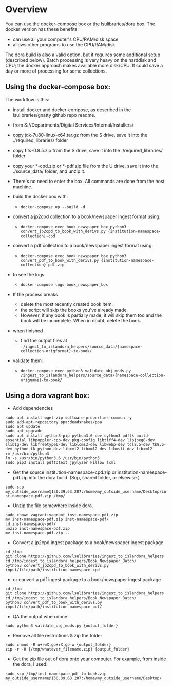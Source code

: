 # Overview

You can use the docker-compose box or the lsulibraries/dora box.  The docker version has these benefits:

- can use all your computer's CPU/RAM/disk space 
- allows other programs to use the CPU/RAM/disk

The dora build is also a valid option, but it requires some additional setup (described below).  Batch processing is very heavy on the harddisk and CPU; the docker approach makes available more disk/CPU.  It could save a day or more of processing for some collections.

## Using the docker-compose box:

The workflow is this:

- install docker and docker-compose, as described in the lsulibraries/gnatty github repo readme.
- from S://Departments/Digital Services/Internal/Installers/ 
- copy jdk-7u80-linux-x64.tar.gz from the S drive, save it into the ./required_libraries/ folder
- copy fits-0.8.5.zip from the S drive, save it into the ./required_libraries/ folder
- copy your \*\-cpd.zip or \*\-pdf.zip file from the U drive, save it into the ./source_data/ folder, and unzip it.

- There's no need to enter the box.  All commands are done from the host machine.

- build the docker box with:

    - `docker-compose up --build -d`

- convert a jp2cpd collection to a book/newspaper ingest format using:

    - `docker-compose exec book_newspaper_box python3 convert_jp2cpd_to_book_with_derivs.py {institution-namespace-collection}-cpd`

- convert a pdf collection to a book/newspaper ingest format using:

    - `docker-compose exec book_newspaper_box python3 convert_pdf_to_book_with_derivs.py {institution-namespace-collection}-pdf.zip`

- to see the logs:

    - `docker-compose logs book_newspaper_box`


- If the process breaks

    - delete the most recently created book item.
    - the script will skip the books you've already made.
    - However, if any book is partially made, it will skip them too and the book will be incomplete.  When in doubt, delete the book.

- when finished

    - find the output files at `./ingest_to_islandora_helpers/source_data/{namespace-collection-origformat}-to-book/`

- validate them:

    - `docker-compose exec python3 validate_obj_mods.py /ingest_to_islandora_helpers/source_data/{namespace-collection-origname}-to-book/`


## Using a dora vagrant box:

- Add dependencies

```
sudo apt install wget zip software-properties-common -y
sudo add-apt-repository ppa:deadsnakes/ppa
sudo apt update
sudo apt upgrade
sudo apt install python3-pip python3.6-dev cython3 pdftk build-essential libpoppler-cpp-dev pkg-config libtiff4-dev libjpeg8-dev zlib1g-dev libfreetype6-dev liblcms2-dev libwebp-dev tcl8.5-dev tk8.5-dev python-tk python-dev libxml2 libxml2-dev libxslt-dev libxml2
rm /usr/bin/python3
ln -s /usr/bin/python3.6 /usr/bin/python3
sudo pip3 install pdftotext jpylyzer Pillow lxml
```

- Get the source institution-namespace-cpd.zip or institution-namespace-pdf.zip into the dora build.  (Scp, shared folder, or elsewise.)

`sudo scp my_outside_username@130.39.63.207:/home/my_outside_username/Desktop/inst-namespace-pdf.zip /tmp/`

- Unzip the file somewhere inside dora.

```mkdir inst-namespace-pdf
sudo chown vagrant:vagrant inst-namespace-pdf.zip
mv inst-namespace-pdf.zip inst-namespace-pdf/
cd inst-namespace-pdf/
unzip inst-namespace-pdf.zip
mv inst-namespace-pdf.zip ..
```

- Convert a jp2cpd ingest package to a book/newspaper ingest package

```
cd /tmp
git clone https://github.com/lsulibraries/ingest_to_islandora_helpers
cd /tmp/ingest_to_islandora_helpers/Book_Newspaper_Batch/
python3 convert_jp2cpd_to_book_with_derivs.py input/file/path/institution-namespace-cpd
```

- or convert a pdf ingest package to a book/newspaper ingest package

```
cd /tmp
git clone https://github.com/lsulibraries/ingest_to_islandora_helpers
cd /tmp/ingest_to_islandora_helpers/Book_Newspaper_Batch/
python3 convert_pdf_to_book_with_derivs.py input/file/path/institution-namespace-pdf/
```

- QA the output when done

`sudo python3 validate_obj_mods.py {output_folder}`

- Remove all file restrictions & zip the folder

```
sudo chmod -R u+rwX,go+rX,go-w {output_folder}
zip -r -0 {/tmp/whatever_filename.zip} {output_folder}
```

- Get the zip file out of dora onto your computer.  For example, from inside the dora, I used:

`sudo scp /tmp/inst-namespace-pdf-to-book.zip my_outside_username@130.39.63.207:/home/my_outside_username/Desktop/ `
